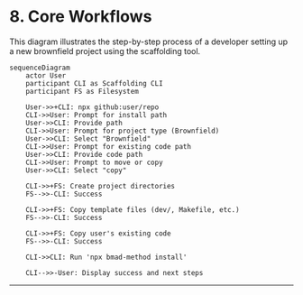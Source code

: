 # 8. Core Workflows

This diagram illustrates the step-by-step process of a developer setting up a new brownfield project using the scaffolding tool.

```mermaid
sequenceDiagram
    actor User
    participant CLI as Scaffolding CLI
    participant FS as Filesystem
    
    User->>+CLI: npx github:user/repo
    CLI->>User: Prompt for install path
    User->>CLI: Provide path
    CLI->>User: Prompt for project type (Brownfield)
    User->>CLI: Select "Brownfield"
    CLI->>User: Prompt for existing code path
    User->>CLI: Provide code path
    CLI->>User: Prompt to move or copy
    User->>CLI: Select "copy"
    
    CLI->>+FS: Create project directories
    FS-->>-CLI: Success
    
    CLI->>+FS: Copy template files (dev/, Makefile, etc.)
    FS-->>-CLI: Success
    
    CLI->>+FS: Copy user's existing code
    FS-->>-CLI: Success
    
    CLI->>CLI: Run 'npx bmad-method install'
    
    CLI-->>-User: Display success and next steps
```

---
